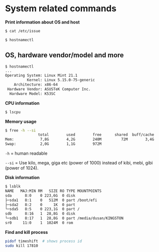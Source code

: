 # System related commands

**Print information about OS and host**

```sh
$ cat /etc/issue
```

```sh
$ hostnamectl
```

## OS, hardware vendor/model and more

```sh
$ hostnamectl
...
Operating System: Linux Mint 21.1
          Kernel: Linux 5.15.0-75-generic
    Architecture: x86-64
 Hardware Vendor: ASUSTeK Computer Inc.
  Hardware Model: K53SC
```

**CPU information**

```sh
$ lscpu
```

**Memory usage**

```sh
$ free -h --si
               total        used        free      shared  buff/cache   available
Mem:            7,8G        4,2G        240M         72M        3,4G        3,3G
Swap:           2,0G        1,1G        972M
```

`-h` = human readable

`--si` = Use kilo, mega, giga etc (power of 1000) instead of kibi, mebi, gibi (power of 1024).

**Disk information**

```sh
$ lsblk
NAME   MAJ:MIN RM   SIZE RO TYPE MOUNTPOINTS
sda      8:0    0 223,6G  0 disk
├─sda1   8:1    0   512M  0 part /boot/efi
├─sda2   8:2    0     1K  0 part
└─sda5   8:5    0 223,1G  0 part /
sdb      8:16   1  28,8G  0 disk
└─sdb1   8:17   1  28,8G  0 part /media/dusan/KINGSTON
sr0     11:0    1  1024M  0 rom
```

**Find and kill process**

```bash
pidof timeshift  # shows process id
sudo kill 17810
```
